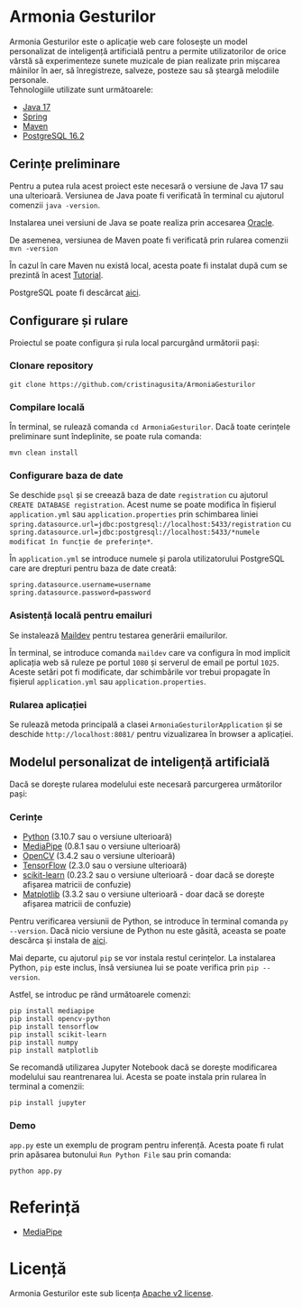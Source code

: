 # Armonia Gesturilor
Armonia Gesturilor este o aplicație web care folosește un model personalizat de inteligență artificială pentru a permite utilizatorilor de orice vârstă să experimenteze sunete muzicale de pian realizate prin mișcarea mâinilor în aer, să înregistreze, salveze, posteze sau să șteargă melodiile personale. 
<br> Tehnologiile utilizate sunt următoarele:

* [Java 17](https://www.oracle.com/java/technologies/javase-downloads.html)
* [Spring](https://spring.io/)
* [Maven](https://maven.apache.org/)
* [PostgreSQL 16.2](https://www.postgresql.org/download/)

## Cerințe preliminare
Pentru a putea rula acest proiect este necesară o versiune de Java 17 sau una ulterioară. Versiunea de Java poate fi verificată în terminal cu ajutorul comenzii `java -version`.

Instalarea unei versiuni de Java se poate realiza prin accesarea [Oracle](https://www.oracle.com/java/technologies/javase-downloads.html).

De asemenea, versiunea de Maven poate fi verificată prin rularea comenzii `mvn -version`

În cazul în care Maven nu există local, acesta poate fi instalat după cum se prezintă în acest [Tutorial](https://www.baeldung.com/install-maven-on-windows-linux-mac).

PostgreSQL poate fi descărcat [aici](https://www.postgresql.org/download/windows/).

## Configurare și rulare
Proiectul se poate configura și rula local parcurgând următorii pași:

### Clonare repository
```git
git clone https://github.com/cristinagusita/ArmoniaGesturilor
```

### Compilare locală
În terminal, se rulează comanda `cd ArmoniaGesturilor`. Dacă toate cerințele preliminare sunt îndeplinite, se poate rula comanda:
```
mvn clean install
```
### Configurare baza de date
Se deschide `psql` și se creează baza de date `registration` cu ajutorul `CREATE DATABASE registration`. Acest nume se poate modifica în fișierul `application.yml` sau `application.properties` prin schimbarea liniei `spring.datasource.url=jdbc:postgresql://localhost:5433/registration` cu `spring.datasource.url=jdbc:postgresql://localhost:5433/*numele modificat în funcție de preferințe*`.

În `application.yml` se introduce numele și parola utilizatorului PostgreSQL care are drepturi pentru baza de date creată:

```
spring.datasource.username=username
spring.datasource.password=password
```

### Asistență locală pentru emailuri
Se instalează [Maildev](https://github.com/maildev/maildev) pentru testarea generării emailurilor.

În terminal, se introduce comanda `maildev` care va configura în mod implicit aplicația web să ruleze pe portul `1080` și serverul de email pe portul `1025`. Aceste setări pot fi modificate, dar schimbările vor trebui propagate în fișierul `application.yml` sau `application.properties`.

### Rularea aplicației
Se rulează metoda principală a clasei `ArmoniaGesturilorApplication` și se deschide `http://localhost:8081/` pentru vizualizarea în browser a aplicației. 

## Modelul personalizat de inteligență artificială

Dacă se dorește rularea modelului este necesară parcurgerea următorilor pași:

### Cerințe 

* [Python](https://www.python.org/downloads/windows/) (3.10.7 sau o versiune ulterioară)
* [MediaPipe](https://pypi.org/project/mediapipe/) (0.8.1 sau o versiune ulterioară)
* [OpenCV](https://docs.opencv.org/4.x/d5/de5/tutorial_py_setup_in_windows.html) (3.4.2 sau o versiune ulterioară)
* [TensorFlow](https://www.tensorflow.org/install/pip) (2.3.0 sau o versiune ulterioară)
* [scikit-learn](https://scikit-learn.org/stable/install) (0.23.2 sau o versiune ulterioară - doar dacă se dorește afișarea matricii de confuzie)  
* [Matplotlib]() (3.3.2 sau o versiune ulterioară - doar dacă se dorește afișarea matricii de confuzie)

Pentru verificarea versiunii de Python, se introduce în terminal comanda `py --version`. Dacă nicio versiune de Python nu este găsită, aceasta se poate descărca și instala de [aici](https://www.python.org/downloads/windows/). 

Mai departe, cu ajutorul `pip` se vor instala restul cerințelor. La instalarea Python, `pip` este inclus, însă versiunea lui se poate verifica prin `pip --version`. 

Astfel, se introduc pe rând următoarele comenzi:
```
pip install mediapipe
pip install opencv-python
pip install tensorflow
pip install scikit-learn
pip install numpy
pip install matplotlib
```

Se recomandă utilizarea Jupyter Notebook dacă se dorește modificarea modelului sau reantrenarea lui. Acesta se poate instala prin rularea în terminal a comenzii:
```
pip install jupyter
```

### Demo

`app.py` este un exemplu de program pentru inferență. Acesta poate fi rulat prin apăsarea butonului `Run Python File` sau prin comanda:
```
python app.py
```

# Referință
* [MediaPipe](https://mediapipe.dev/)
 
# Licență 
Armonia Gesturilor este sub licența [Apache v2 license](LICENSE).